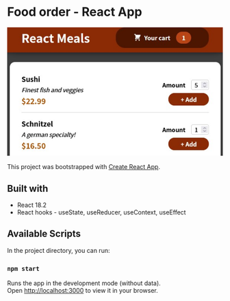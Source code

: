 # Food order - React App

![App screenshot](/README.screenshot.jpg)

This project was bootstrapped with [Create React App](https://github.com/facebook/create-react-app).

## Built with
* React 18.2
* React hooks - useState, useReducer, useContext, useEffect
  

## Available Scripts

In the project directory, you can run:

### `npm start`

Runs the app in the development mode (without data).\
Open [http://localhost:3000](http://localhost:3000) to view it in your browser.